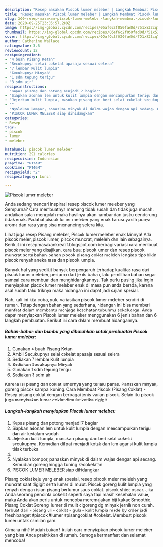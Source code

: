 ```yaml
---
description: "Resep masakan Piscok lumer meleber | Langkah Membuat Piscok lumer meleber Yang Lezat Sekali"
title: "Resep masakan Piscok lumer meleber | Langkah Membuat Piscok lumer meleber Yang Lezat Sekali"
slug: 360-resep-masakan-piscok-lumer-meleber-langkah-membuat-piscok-lumer-meleber-yang-lezat-sekali
date: 2020-09-25T23:05:57.280Z
image: https://img-global.cpcdn.com/recipes/05af6c2f050fad0d/751x532cq70/piscok-lumer-meleber-foto-resep-utama.jpg
thumbnail: https://img-global.cpcdn.com/recipes/05af6c2f050fad0d/751x532cq70/piscok-lumer-meleber-foto-resep-utama.jpg
cover: https://img-global.cpcdn.com/recipes/05af6c2f050fad0d/751x532cq70/piscok-lumer-meleber-foto-resep-utama.jpg
author: Catherine Wallace
ratingvalue: 3.6
reviewcount: 12
recipeingredient:
- "4 buah Pisang Ketan"
- "Secukupnya selai cokelat apasaja sesuai selera"
- "7 lembar Kulit lumpia"
- "Secukupnya Minyak"
- "1 sdm tepung terigu"
- "3 sdm air"
recipeinstructions:
- "Kupas pisang dan potong menjadi 7 bagian"
- "Siapkan adonan lem untuk kulit lumpia dengan mencampurkan terigu dan air kedalam wadah"
- "Jejerkan kulit lumpia, masukan pisang dan beri selai cokelat secukupnya. Kemudian dilipat menjadi kotak dan lem agar si kulit lumpia tidak terbuka"
- ""
- "Nyalakan kompor, panaskan minyak di dalam wajan dengan api sedang. Kemudian goreng hingga kuning kecokelatan"
- "PISCOK LUMER MELEBER siap dihidangkan"
categories:
- Resep
tags:
- piscok
- lumer
- meleber

katakunci: piscok lumer meleber 
nutrition: 291 calories
recipecuisine: Indonesian
preptime: "PT34M"
cooktime: "PT46M"
recipeyield: "2"
recipecategory: Lunch

---
```



![Piscok lumer meleber](https://img-global.cpcdn.com/recipes/05af6c2f050fad0d/751x532cq70/piscok-lumer-meleber-foto-resep-utama.jpg)

Anda sedang mencari inspirasi resep piscok lumer meleber yang Sempurna? Cara membuatnya memang tidak susah dan tidak juga mudah. andaikan salah mengolah maka hasilnya akan hambar dan justru cenderung tidak enak. Padahal piscok lumer meleber yang enak harusnya sih punya aroma dan rasa yang bisa memancing selera kita.

Lihat juga resep Pisang meleber, Piscok lumer meleber enak lainnya! Ada piscok meler, piscok lumer, piscok muncrat, meleleh dan lain sebagainya. Berikut ini resepmasakankreatif.blogspot.com berbagi variasi cara membuat piscok meler yang disajikan. cara buat piscok lumer dan resep piscok muncrat serta bahan-bahan piscok pisang coklat meleleh lengkap tips bikin piscok renyah aneka rasa dan piscok lumpia.

Banyak hal yang sedikit banyak berpengaruh terhadap kualitas rasa dari piscok lumer meleber, pertama dari jenis bahan, lalu pemilihan bahan segar sampai cara membuat dan menghidangkannya. Tak perlu pusing jika ingin menyiapkan piscok lumer meleber enak di mana pun anda berada, karena asal sudah tahu triknya maka hidangan ini dapat jadi sajian spesial.


Nah, kali ini kita coba, yuk, variasikan piscok lumer meleber sendiri di rumah. Tetap dengan bahan yang sederhana, hidangan ini bisa memberi manfaat dalam membantu menjaga kesehatan tubuhmu sekeluarga. Anda dapat menyiapkan Piscok lumer meleber menggunakan 6 jenis bahan dan 6 langkah pembuatan. Berikut ini cara dalam membuat hidangannya.

<!--inarticleads1-->

##### Bahan-bahan dan bumbu yang dibutuhkan untuk pembuatan Piscok lumer meleber:

1. Gunakan 4 buah Pisang Ketan
1. Ambil Secukupnya selai cokelat apasaja sesuai selera
1. Sediakan 7 lembar Kulit lumpia
1. Sediakan Secukupnya Minyak
1. Gunakan 1 sdm tepung terigu
1. Sediakan 3 sdm air


Karena isi pisang dan coklat lumernya yang terlalu panas. Panaskan minyak, goreng piscok sampai kuning. Cara Membuat Piscok (Pisang Coklat) - Resep pisang coklat dengan berbagai jenis varian piscok. Selain itu piscok juga menyisakan lumer coklat dimulut ketika digigit. 

<!--inarticleads2-->

##### Langkah-langkah menyiapkan Piscok lumer meleber:

1. Kupas pisang dan potong menjadi 7 bagian
1. Siapkan adonan lem untuk kulit lumpia dengan mencampurkan terigu dan air kedalam wadah
1. Jejerkan kulit lumpia, masukan pisang dan beri selai cokelat secukupnya. Kemudian dilipat menjadi kotak dan lem agar si kulit lumpia tidak terbuka
1. 
1. Nyalakan kompor, panaskan minyak di dalam wajan dengan api sedang. Kemudian goreng hingga kuning kecokelatan
1. PISCOK LUMER MELEBER siap dihidangkan


Pisang coklat keju yang enak spesial, resep piscok meler meleleh yang muncrat saat digigit serta lumer di mulut. Piscok goreng kulit lumpia yang renyah dengan isian pisang berlumur saus coklat. piscok shiee oscar. Jika Anda seorang pencinta cokelat seperti saya tapi masih kesehatan value, maka Anda akan perlu untuk mencoba meremajakan biji kakao Smoothie. Pisang Coklat Goreng, lumer di mulit digoreng dg minyak jernih non curah. terbuat dari - pisang uli - coklat - gula - kulit lumpia made by order jadi fresh banget #piscok #lumer #pisangcoklat #cokelat. Membuat piscok lumer untak camilan gam. 

Gimana nih? Mudah bukan? Itulah cara menyiapkan piscok lumer meleber yang bisa Anda praktikkan di rumah. Semoga bermanfaat dan selamat mencoba!
